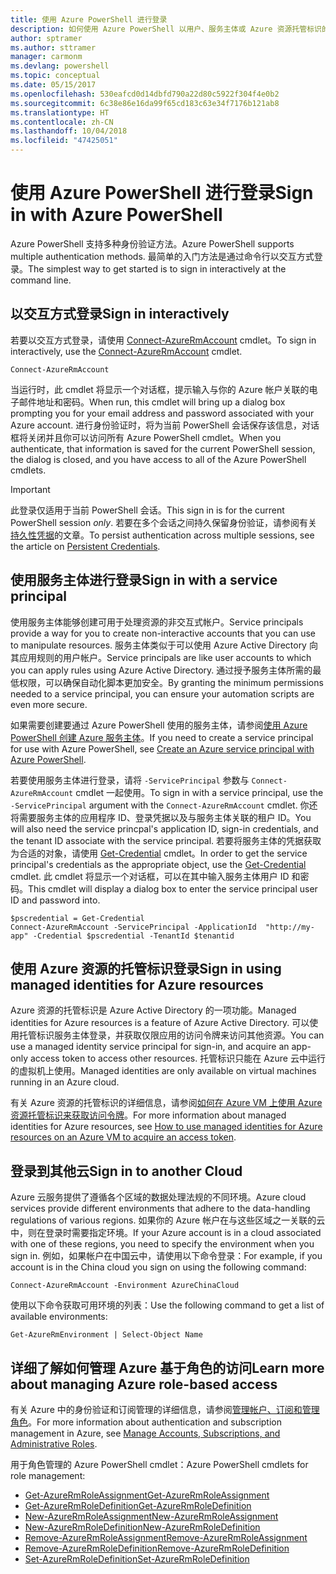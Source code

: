 ```yaml
---
title: 使用 Azure PowerShell 进行登录
description: 如何使用 Azure PowerShell 以用户、服务主体或 Azure 资源托管标识的形式登录。
author: sptramer
ms.author: sttramer
manager: carmonm
ms.devlang: powershell
ms.topic: conceptual
ms.date: 05/15/2017
ms.openlocfilehash: 530eafcd0d14dbfd790a22d80c5922f304f4e0b2
ms.sourcegitcommit: 6c38e86e16da99f65cd183c63e34f7176b121ab8
ms.translationtype: HT
ms.contentlocale: zh-CN
ms.lasthandoff: 10/04/2018
ms.locfileid: "47425051"
---
```

# <a name="sign-in-with-azure-powershell"></a><span data-ttu-id="a5854-103">使用 Azure PowerShell 进行登录</span><span class="sxs-lookup"><span data-stu-id="a5854-103">Sign in with Azure PowerShell</span></span>

<span data-ttu-id="a5854-104">Azure PowerShell 支持多种身份验证方法。</span><span class="sxs-lookup"><span data-stu-id="a5854-104">Azure PowerShell supports multiple authentication methods.</span></span> <span data-ttu-id="a5854-105">最简单的入门方法是通过命令行以交互方式登录。</span><span class="sxs-lookup"><span data-stu-id="a5854-105">The simplest way to get started is to sign in interactively at the command line.</span></span>

## <a name="sign-in-interactively"></a><span data-ttu-id="a5854-106">以交互方式登录</span><span class="sxs-lookup"><span data-stu-id="a5854-106">Sign in interactively</span></span>

<span data-ttu-id="a5854-107">若要以交互方式登录，请使用 [Connect-AzureRmAccount](/powershell/module/azurerm.profile/connect-azurermaccount) cmdlet。</span><span class="sxs-lookup"><span data-stu-id="a5854-107">To sign in interactively, use the [Connect-AzureRmAccount](/powershell/module/azurerm.profile/connect-azurermaccount) cmdlet.</span></span>

```azurepowershell
Connect-AzureRmAccount
```

<span data-ttu-id="a5854-108">当运行时，此 cmdlet 将显示一个对话框，提示输入与你的 Azure 帐户关联的电子邮件地址和密码。</span><span class="sxs-lookup"><span data-stu-id="a5854-108">When run, this cmdlet will bring up a dialog box prompting you for your email address and password associated with your Azure account.</span></span> <span data-ttu-id="a5854-109">进行身份验证时，将为当前 PowerShell 会话保存该信息，对话框将关闭并且你可以访问所有 Azure PowerShell cmdlet。</span><span class="sxs-lookup"><span data-stu-id="a5854-109">When you authenticate, that information is saved for the current PowerShell session, the dialog is closed, and you have access to all of the Azure PowerShell cmdlets.</span></span>

> [!IMPORTANT]
> <span data-ttu-id="a5854-110">此登录仅适用于当前 PowerShell 会话。</span><span class="sxs-lookup"><span data-stu-id="a5854-110">This sign in is for the current PowerShell session _only_.</span></span> <span data-ttu-id="a5854-111">若要在多个会话之间持久保留身份验证，请参阅有关[持久性凭据](context-persistence.md)的文章。</span><span class="sxs-lookup"><span data-stu-id="a5854-111">To persist authentication across multiple sessions, see the article on [Persistent Credentials](context-persistence.md).</span></span>

## <a name="sign-in-with-a-service-principal"></a><span data-ttu-id="a5854-112">使用服务主体进行登录</span><span class="sxs-lookup"><span data-stu-id="a5854-112">Sign in with a service principal</span></span>

<span data-ttu-id="a5854-113">使用服务主体能够创建可用于处理资源的非交互式帐户。</span><span class="sxs-lookup"><span data-stu-id="a5854-113">Service principals provide a way for you to create non-interactive accounts that you can use to manipulate resources.</span></span> <span data-ttu-id="a5854-114">服务主体类似于可以使用 Azure Active Directory 向其应用规则的用户帐户。</span><span class="sxs-lookup"><span data-stu-id="a5854-114">Service principals are like user accounts to which you can apply rules using Azure Active Directory.</span></span> <span data-ttu-id="a5854-115">通过授予服务主体所需的最低权限，可以确保自动化脚本更加安全。</span><span class="sxs-lookup"><span data-stu-id="a5854-115">By granting the minimum permissions needed to a service principal, you can ensure your automation scripts are even more secure.</span></span>

<span data-ttu-id="a5854-116">如果需要创建要通过 Azure PowerShell 使用的服务主体，请参阅[使用 Azure PowerShell 创建 Azure 服务主体](create-azure-service-principal-azureps.md)。</span><span class="sxs-lookup"><span data-stu-id="a5854-116">If you need to create a service principal for use with Azure PowerShell, see [Create an Azure service principal with Azure PowerShell](create-azure-service-principal-azureps.md).</span></span>

<span data-ttu-id="a5854-117">若要使用服务主体进行登录，请将 `-ServicePrincipal` 参数与 `Connect-AzureRmAccount` cmdlet 一起使用。</span><span class="sxs-lookup"><span data-stu-id="a5854-117">To sign in with a service principal, use the `-ServicePrincipal` argument with the `Connect-AzureRmAccount` cmdlet.</span></span> <span data-ttu-id="a5854-118">你还将需要服务主体的应用程序 ID、登录凭据以及与服务主体关联的租户 ID。</span><span class="sxs-lookup"><span data-stu-id="a5854-118">You will also need the service princpal's application ID, sign-in credentials, and the tenant ID associate with the service principal.</span></span> <span data-ttu-id="a5854-119">若要将服务主体的凭据获取为合适的对象，请使用 [Get-Credential](/powershell/module/microsoft.powershell.security/get-credential) cmdlet。</span><span class="sxs-lookup"><span data-stu-id="a5854-119">In order to get the service principal's credentials as the appropriate object, use the [Get-Credential](/powershell/module/microsoft.powershell.security/get-credential) cmdlet.</span></span> <span data-ttu-id="a5854-120">此 cmdlet 将显示一个对话框，可以在其中输入服务主体用户 ID 和密码。</span><span class="sxs-lookup"><span data-stu-id="a5854-120">This cmdlet will display a dialog box to enter the service principal user ID and password into.</span></span>

```azurepowershell-interactive
$pscredential = Get-Credential
Connect-AzureRmAccount -ServicePrincipal -ApplicationId  "http://my-app" -Credential $pscredential -TenantId $tenantid
```

## <a name="sign-in-using-managed-identities-for-azure-resources"></a><span data-ttu-id="a5854-121">使用 Azure 资源的托管标识登录</span><span class="sxs-lookup"><span data-stu-id="a5854-121">Sign in using managed identities for Azure resources</span></span>

<span data-ttu-id="a5854-122">Azure 资源的托管标识是 Azure Active Directory 的一项功能。</span><span class="sxs-lookup"><span data-stu-id="a5854-122">Managed identities for Azure resources is a feature of Azure Active Directory.</span></span> <span data-ttu-id="a5854-123">可以使用托管标识服务主体登录，并获取仅限应用的访问令牌来访问其他资源。</span><span class="sxs-lookup"><span data-stu-id="a5854-123">You can use a managed identity service principal for sign-in, and acquire an app-only access token to access other resources.</span></span> <span data-ttu-id="a5854-124">托管标识只能在 Azure 云中运行的虚拟机上使用。</span><span class="sxs-lookup"><span data-stu-id="a5854-124">Managed identities are only available on virtual machines running in an Azure cloud.</span></span>

<span data-ttu-id="a5854-125">有关 Azure 资源的托管标识的详细信息，请参阅[如何在 Azure VM 上使用 Azure 资源托管标识来获取访问令牌](/azure/active-directory/managed-identities-azure-resources/how-to-use-vm-token)。</span><span class="sxs-lookup"><span data-stu-id="a5854-125">For more information about managed identities for Azure resources, see [How to use managed identities for Azure resources on an Azure VM to acquire an access token](/azure/active-directory/managed-identities-azure-resources/how-to-use-vm-token).</span></span>

## <a name="sign-in-to-another-cloud"></a><span data-ttu-id="a5854-126">登录到其他云</span><span class="sxs-lookup"><span data-stu-id="a5854-126">Sign in to another Cloud</span></span>

<span data-ttu-id="a5854-127">Azure 云服务提供了遵循各个区域的数据处理法规的不同环境。</span><span class="sxs-lookup"><span data-stu-id="a5854-127">Azure cloud services provide different environments that adhere to the data-handling regulations of various regions.</span></span> <span data-ttu-id="a5854-128">如果你的 Azure 帐户在与这些区域之一关联的云中，则在登录时需要指定环境。</span><span class="sxs-lookup"><span data-stu-id="a5854-128">If your Azure account is in a cloud associated with one of these regions, you need to specify the environment when you sign in.</span></span> <span data-ttu-id="a5854-129">例如，如果帐户在中国云中，请使用以下命令登录：</span><span class="sxs-lookup"><span data-stu-id="a5854-129">For example, if you account is in the China cloud you sign on using the following command:</span></span>

```azurepowershell-interactive
Connect-AzureRmAccount -Environment AzureChinaCloud
```

<span data-ttu-id="a5854-130">使用以下命令获取可用环境的列表：</span><span class="sxs-lookup"><span data-stu-id="a5854-130">Use the following command to get a list of available environments:</span></span>

```azurepowershell-interactive
Get-AzureRmEnvironment | Select-Object Name
```

## <a name="learn-more-about-managing-azure-role-based-access"></a><span data-ttu-id="a5854-131">详细了解如何管理 Azure 基于角色的访问</span><span class="sxs-lookup"><span data-stu-id="a5854-131">Learn more about managing Azure role-based access</span></span>

<span data-ttu-id="a5854-132">有关 Azure 中的身份验证和订阅管理的详细信息，请参阅[管理帐户、订阅和管理角色](/azure/active-directory/role-based-access-control-configure)。</span><span class="sxs-lookup"><span data-stu-id="a5854-132">For more information about authentication and subscription management in Azure, see [Manage Accounts, Subscriptions, and Administrative Roles](/azure/active-directory/role-based-access-control-configure).</span></span>

<span data-ttu-id="a5854-133">用于角色管理的 Azure PowerShell cmdlet：</span><span class="sxs-lookup"><span data-stu-id="a5854-133">Azure PowerShell cmdlets for role management:</span></span>

* [<span data-ttu-id="a5854-134">Get-AzureRmRoleAssignment</span><span class="sxs-lookup"><span data-stu-id="a5854-134">Get-AzureRmRoleAssignment</span></span>](/powershell/module/AzureRM.Resources/Get-AzureRmRoleAssignment)
* [<span data-ttu-id="a5854-135">Get-AzureRmRoleDefinition</span><span class="sxs-lookup"><span data-stu-id="a5854-135">Get-AzureRmRoleDefinition</span></span>](/powershell/module/AzureRM.Resources/Get-AzureRmRoleDefinition)
* [<span data-ttu-id="a5854-136">New-AzureRmRoleAssignment</span><span class="sxs-lookup"><span data-stu-id="a5854-136">New-AzureRmRoleAssignment</span></span>](/powershell/module/AzureRM.Resources/New-AzureRmRoleAssignment)
* [<span data-ttu-id="a5854-137">New-AzureRmRoleDefinition</span><span class="sxs-lookup"><span data-stu-id="a5854-137">New-AzureRmRoleDefinition</span></span>](/powershell/module/AzureRM.Resources/New-AzureRmRoleDefinition)
* [<span data-ttu-id="a5854-138">Remove-AzureRmRoleAssignment</span><span class="sxs-lookup"><span data-stu-id="a5854-138">Remove-AzureRmRoleAssignment</span></span>](/powershell/module/AzureRM.Resources/Remove-AzureRmRoleAssignment)
* [<span data-ttu-id="a5854-139">Remove-AzureRmRoleDefinition</span><span class="sxs-lookup"><span data-stu-id="a5854-139">Remove-AzureRmRoleDefinition</span></span>](/powershell/module/AzureRM.Resources/Remove-AzureRmRoleDefinition)
* [<span data-ttu-id="a5854-140">Set-AzureRmRoleDefinition</span><span class="sxs-lookup"><span data-stu-id="a5854-140">Set-AzureRmRoleDefinition</span></span>](/powershell/moduel/AzureRM.Resources/Set-AzureRmRoleDefinition)
